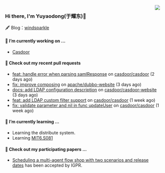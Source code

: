 <img align="right" src="https://github-readme-stats.vercel.app/api?username=leo220yuyaodog&show_icons=true&icon_color=805AD5&text_color=718096&bg_color=ffffff&hide_title=true" />

### Hi there, I'm Yuyaodong(于耀东)👋
🖋 Blog：[windsparkle](https://blog.windsparkle.top)
#### 🔭 I’m currently working on ...
- [Casdoor](https://github.com/casdoor)

#### 🔨 Check out my recent pull requests

- [feat: handle error when parsing samlResponse](https://github.com/casdoor/casdoor/pull/1744) on [casdoor/casdoor](https://github.com/casdoor/casdoor) (2 days ago)
- [fix: improve composing](https://github.com/apache/dubbo-website/pull/2545) on [apache/dubbo-website](https://github.com/apache/dubbo-website) (3 days ago)
- [docs: add LDAP configuration description](https://github.com/casdoor/casdoor-website/pull/457) on [casdoor/casdoor-website](https://github.com/casdoor/casdoor-website) (3 days ago)
- [feat: add LDAP custom filter support](https://github.com/casdoor/casdoor/pull/1719) on [casdoor/casdoor](https://github.com/casdoor/casdoor) (1 week ago)
- [fix: validate parameter and nil in func updateUser](https://github.com/casdoor/casdoor/pull/1714) on [casdoor/casdoor](https://github.com/casdoor/casdoor) (1 week ago)

#### 🌱 I’m currently learning ...
- Learning the distribute system.
- Learning [MIT6.S081](https://pdos.csail.mit.edu/6.828/2021/schedule.html)

#### 📜 Check out my participating papers ...
- [Scheduling a multi-agent flow shop with two scenarios and release dates](https://www.tandfonline.com/doi/full/10.1080/00207543.2023.2188646) has been accepted by IGPR.


